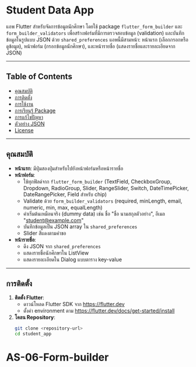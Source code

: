 # Student Data App

แอพ Flutter สำหรับจัดการข้อมูลนักศึกษา โดยใช้ package `flutter_form_builder` และ `form_builder_validators` เพื่อสร้างฟอร์มที่มีการตรวจสอบข้อมูล (validation) และบันทึกข้อมูลในรูปแบบ JSON ด้วย `shared_preferences` แอพนี้มีสามหน้า: หน้าแรก (เลือกกรอกหรือดูข้อมูล), หน้าฟอร์ม (กรอกข้อมูลนักศึกษา), และหน้ารายชื่อ (แสดงรายชื่อและรายละเอียดจาก JSON)

---

## Table of Contents
- [คุณสมบัติ](#คุณสมบัติ)
- [การติดตั้ง](#การติดตั้ง)
- [การใช้งาน](#การใช้งาน)
- [การเรียนรู้ Package](#การเรียนรู้-package)
- [การแก้ไขปัญหา](#การแก้ไขปัญหา)
- [ตัวอย่าง JSON](#ตัวอย่าง-json)
- [License](#license)

---

## คุณสมบัติ
- **หน้าแรก**: มีปุ่มสองปุ่มสำหรับไปยังหน้าฟอร์มหรือหน้ารายชื่อ
- **หน้าฟอร์ม**:
  - ใช้ทุกฟิลด์จาก `flutter_form_builder` (TextField, CheckboxGroup, Dropdown, RadioGroup, Slider, RangeSlider, Switch, DateTimePicker, DateRangePicker, Field สำหรับ chip)
  - Validate ด้วย `form_builder_validators` (required, minLength, email, numeric, min, max, equalLength)
  - ค่าเริ่มต้นเหมือนจริง (dummy data) เช่น ชื่อ "ชื่อ นามสกุลตัวอย่าง", อีเมล "student@example.com"
  - บันทึกข้อมูลเป็น JSON array ใน `shared_preferences`
  - Slider สีแดงตามคำขอ
- **หน้ารายชื่อ**:
  - ดึง JSON จาก `shared_preferences`
  - แสดงรายชื่อนักศึกษาใน ListView
  - แสดงรายละเอียดใน Dialog แบบตาราง key-value

---

## การติดตั้ง
1. **ติดตั้ง Flutter**:
   - ดาวน์โหลด Flutter SDK จาก https://flutter.dev
   - ตั้งค่า environment ตาม https://flutter.dev/docs/get-started/install
2. **โคลน Repository**:
   ```bash
   git clone <repository-url>
   cd student_app
# AS-06-Form-builder
